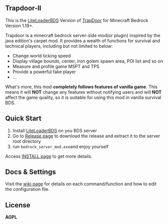 ## Trapdoor-ll
This is the [LiteLoaderBDS](https://github.com/LiteLDev/LiteLoaderBDS)  Version of [TrapDoor](https://github.com/hhhxiao/TrapDoor) for Minecraft Bedrock Version 1.19+.

Trapdoor is a minecraft bedrock server-side mod(or plugin) inspired by the java edition's carpet mod. It provides a wealth of functions for survival and technical players, including but not limited to below:

- Change world ticking speed
- Display village bounds, center, iron golem spawn area, POI list and so on
- Measure and profile game MSPT and TPS
- Provide a powerful fake player
- ...

What's more, this mod **completely follows features of vanilla game**. This means it will **NOT** change any features without notifying users and will **NOT** affect the game quality, so it is suitable for using this mod in vanilla survival BDS.

## Quick Start

1. Install [LiteLoaderBDS](https://github.com/LiteLDev/LiteLoaderBDS) on you BDS server
2. Go to [Release page](https://github.com/hhhxiao/trapdoor-ll/releases) to download the release and extract it to the server root directory
3. run `bedrock_server_mod.exe`and enjoy yourself

Access [INSTALL page](https://hhhxiao.github.io/tr-wiki/use.html) to get more details.


## Docs & Settings
Visit the [wiki page](https://hhhxiao.github.io/tr-wiki) for details on each command/function and how to edit the configuration file.
## License

**AGPL**
